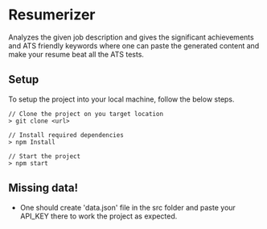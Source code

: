 
# Resumerizer

Analyzes the given job description and gives the significant achievements and ATS friendly keywords where one can paste the generated content and make your resume beat all the ATS tests.





## Setup

To setup the project into your local machine, follow the below steps.

```
// Clone the project on you target location
> git clone <url>

// Install required dependencies
> npm Install

// Start the project
> npm start
```
## Missing data!

- One should create 'data.json' file in the src folder  and paste your API_KEY there to work the project as expected.
